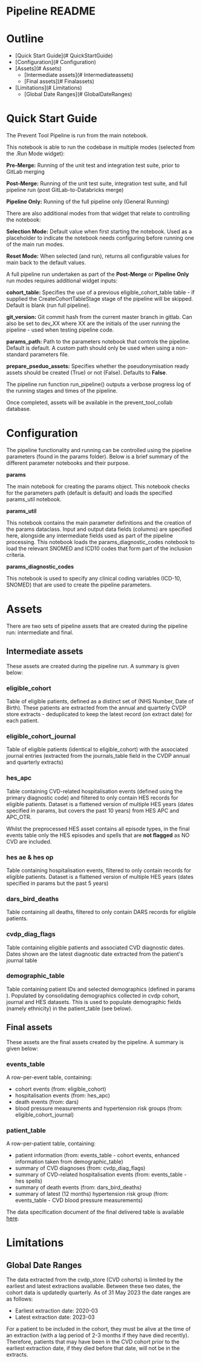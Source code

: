 # Pipeline README

# Outline

- [Quick Start Guide](# QuickStartGuide)
- [Configuration](# Configuration)
- [Assets](# Assets)
  - [Intermediate assets](# Intermediateassets)
  - [Final assets](# Finalassets)
- [Limitations](# Limitations)
  - [Global Date Ranges](# GlobalDateRanges)


#  Quick Start Guide

The Prevent Tool Pipeline is run from the main notebook.

This notebook is able to run the codebase in multiple modes (selected from the .Run Mode widget):

**Pre-Merge:**
 Running of the unit test and integration test suite, prior to GitLab merging

**Post-Merge:**
 Running of the unit test suite, integration test suite, and full pipeline run (post GitLab-to-Databricks merge)

**Pipeline Only:**
  Running of the full pipeline only (General Running)

There are also additional modes from that widget that relate to controlling the notebook:

**Selection Mode:**
  Default value when first starting the notebook. Used as a placeholder to indicate the notebook needs configuring before running one of the main run modes. 

**Reset Mode:**
 When selected (and run), returns all configurable values for main back to the default values. 


A full pipeline run undertaken as part of the **Post-Merge** or **Pipeline Only** run modes requires additional widget inputs:

**cohort\_table:**
 Specifies the use of a previous eligible\_cohort\_table table - if supplied the CreateCohortTableStage stage of the pipeline will be skipped. Default is blank (run full pipeline).

**git\_version:**
 Git commit hash from the current master branch in gitlab. Can also be set to dev\_XX where XX are the initials of the user running the pipeline - used when testing pipeline code.

**params\_path:**
 Path to the parameters notebook that controls the pipeline. Default is default. A custom path should only be used when using a non-standard parameters file.

**prepare\_pseduo\_assets:**
  Specifies whether the pseudonymisation ready assets should be created (True) or not (False). Defaults to **False**.

The pipeline run function run\_pipeline() outputs a verbose progress log of the running stages and times of the pipeline.

Once completed, assets will be available in the prevent\_tool\_collab database.



# Configuration

The pipeline functionality and running can be controlled using the pipeline parameters (found in the params folder). Below is a brief summary of the different parameter notebooks and their purpose.

**params**

The main notebook for creating the params object. This notebook checks for the parameters path (default is default) and loads the specified params\_util notebook.

**params\_util**

This notebook contains the main parameter definitions and the creation of the params dataclass.
 Input and output data fields (columns) are specified here, alongside any intermediate fields used as part of the pipeline processing.
 This notebook loads the params\_diagnostic\_codes notebook to load the relevant SNOMED and ICD10 codes that form part of the inclusion criteria.

**params\_diagnostic\_codes**

This notebook is used to specify any clinical coding variables (ICD-10, SNOMED) that are used to create the pipeline parameters.



# Assets

There are two sets of pipeline assets that are created during the pipeline run: intermediate and final.

## Intermediate assets

These assets are created during the pipeline run. A summary is given below:

### eligible\_cohort

Table of eligible patients, defined as a distinct set of (NHS Number, Date of Birth). These patients are extracted from the annual and quarterly CVDP store extracts - deduplicated to keep the latest record (on extract date) for each patient.

### eligible\_cohort\_journal

Table of eligible patients (identical to eligible\_cohort) with the associated journal entries (extracted from the journals\_table field in the CVDP annual and quarterly extracts)

### hes\_apc

Table containing CVD-related hospitalisation events (defined using the primary diagnostic code) and filtered to only contain HES records for eligible patients. Dataset is a flattened version of multiple HES years (dates specified in params, but covers the past 10 years) from HES APC and APC\_OTR.

Whilst the preprocessed HES asset contains all episode types, in the final events table only the HES episodes and spells that are **not flagged** as NO CVD are included.

### hes ae & hes op

Table containing hospitalisation events, filtered to only contain records for eligible patients. Dataset is a flattened version of multiple HES years (dates specified in params but the past 5 years)

### dars\_bird\_deaths

Table containing all deaths, filtered to only contain DARS records for eligible patients.

### cvdp\_diag\_flags

Table containing eligible patients and associated CVD diagnostic dates. Dates shown are the latest diagnostic date extracted from the patient's journal table

### demographic\_table

Table containing patient IDs and selected demographics (defined in params ). Populated by consolidating demographics collected in cvdp cohort, journal and HES datasets. This is used to populate demographic fields (namely ethnicity) in the patient\_table (see below).

## Final assets

These assets are the final assets created by the pipeline. A summary is given below:

### events\_table

A row-per-event table, containing:

- cohort events (from: eligible\_cohort)
- hospitalisation events (from: hes\_apc)
- death events (from: dars)
- blood pressure measurements and hypertension risk groups (from: eligible\_cohort\_journal)

### patient\_table

A row-per-patient table, containing:

- patient information (from: events\_table - cohort events, enhanced information taken from demographic\_table)
- summary of CVD diagnoses (from: cvdp\_diag\_flags)
- summary of CVD-related hospitalisation events (from: events\_table - hes spells)
- summary of death events (from: dars\_bird\_deaths)
- summary of latest (12 months) hypertension risk group (from: events\_table - CVD blood pressure measurements)

The data specification document of the final delivered table is available [here](./CVD_prevent_tool_product-spec_v1.4_extended.2.xlsx).


# Limitations

## Global Date Ranges

The data extracted from the cvdp\_store (CVD cohorts) is limited by the earliest and latest extractions available. Between these two dates, the cohort data is updatedly quarterly.
 As of 31 May 2023 the date ranges are as follows:

- Earliest extraction date: 2020-03
- Latest extraction date: 2023-03

For a patient to be included in the cohort, they must be alive at the time of an extraction (with a lag period of 2-3 months if they have died recently). Therefore, patients that may have been in the CVD cohort prior to the earliest extraction date, if they died before that date, will not be in the extracts.


